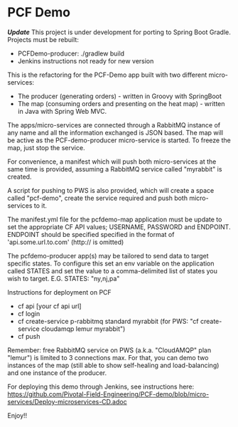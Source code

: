 PCF Demo
=========
***Update***
This project is under development for porting to Spring Boot Gradle. Projects must be rebuilt:

- PCFDemo-producer: ./gradlew build
- Jenkins instructions not ready for new version



This is the refactoring for the PCF-Demo app built with two different micro-services: 

- The producer (generating orders) - written in Groovy with SpringBoot 
- The map (consuming orders and presenting on the heat map) - written in Java with Spring Web MVC.

The apps/micro-services are connected through a RabbitMQ instance of any name and all the information exchanged is JSON based.
The map will be active as the PCF-demo-producer micro-service is started. To freeze the map, just stop the service.

For convenience, a manifest which will push both micro-services at the same time is provided, assuming a RabbitMQ service called "myrabbit" is created.

A script for pushing to PWS is also provided, which will create a space called "pcf-demo", create the service required and push both micro-services to it.

The manifest.yml file for the pcfdemo-map application must be update to set the appropriate CF API values; USERNAME, PASSWORD and ENDPOINT.  ENDPOINT should be specified specified in the format of 'api.some.url.to.com' (http:// is omitted)

The pcfdemo-producer app(s) may be tailored to send data to target specific states.  To configure this set an env variable on the application called STATES and set the value to a comma-delimited list of states you wish to target.  E.G. STATES: "ny,nj,pa"

Instructions for deployment on PCF
- cf api [your cf api url]
- cf login 
- cf create-service p-rabbitmq standard myrabbit (for PWS: "cf create-service cloudamqp lemur myrabbit")
- cf push

Remember:  free RabbitMQ service on PWS (a.k.a. "CloudAMQP" plan "lemur") is limited to 3 connections max. For that, you can demo two instances of the map (still able to show self-healing and load-balancing) and one instance of the producer.

For deploying this demo through Jenkins, see instructions here: https://github.com/Pivotal-Field-Engineering/PCF-demo/blob/micro-services/Deploy-microservices-CD.adoc

Enjoy!!
